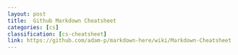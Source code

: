 ```yaml
---
layout: post
title:  Github Markdown Cheatsheet
categories: [cs]
classification: [cs-cheatsheet]
link: https://github.com/adam-p/markdown-here/wiki/Markdown-Cheatsheet
---
```

